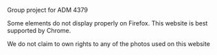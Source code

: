 Group project for ADM 4379

Some elements do not display properly on Firefox.
This website is best supported by Chrome. 

We do not claim to own rights to any of the photos used on this website
